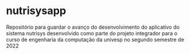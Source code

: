 # nutrisysapp
Repositório para guardar o avanço do desenvolvimento do aplicativo do sistema nutrisys desenvolvido como parte do projeto integrador para o curso de engenharia da computação da univesp no segundo semestre de 2022
